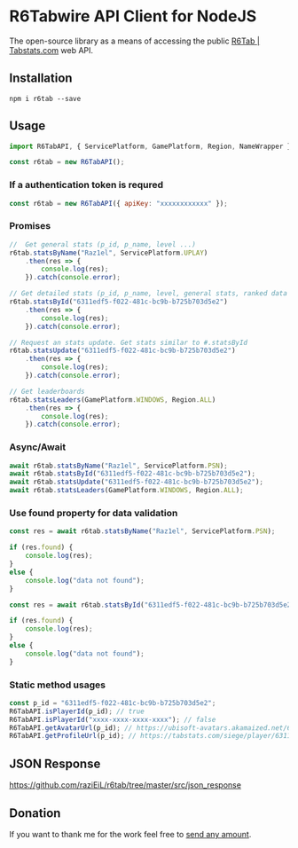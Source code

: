 # R6Tabwire API Client for NodeJS
The open-source library as a means of accessing the public [R6Tab | Tabstats.com](https://github.com/Tabwire/R6Tab-API) web API.

## Installation
`npm i r6tab --save`

## Usage
```js
import R6TabAPI, { ServicePlatform, GamePlatform, Region, NameWrapper } from "r6tab";

const r6tab = new R6TabAPI();
```

### If a authentication token is requred
```js
const r6tab = new R6TabAPI({ apiKey: "xxxxxxxxxxxx" });
```

### Promises
```js
//  Get general stats (p_id, p_name, level ...)
r6tab.statsByName("Raz1el", ServicePlatform.UPLAY)
    .then(res => {
        console.log(res);
    }).catch(console.error);

// Get detailed stats (p_id, p_name, level, general stats, ranked data ...)
r6tab.statsById("6311edf5-f022-481c-bc9b-b725b703d5e2")
    .then(res => {
        console.log(res);
    }).catch(console.error);

// Request an stats update. Get stats similar to #.statsById
r6tab.statsUpdate("6311edf5-f022-481c-bc9b-b725b703d5e2")
    .then(res => {
        console.log(res);
    }).catch(console.error);

// Get leaderboards
r6tab.statsLeaders(GamePlatform.WINDOWS, Region.ALL)
    .then(res => {
        console.log(res);
    }).catch(console.error);
```
### Async/Await
```js
await r6tab.statsByName("Raz1el", ServicePlatform.PSN);
await r6tab.statsById("6311edf5-f022-481c-bc9b-b725b703d5e2");
await r6tab.statsUpdate("6311edf5-f022-481c-bc9b-b725b703d5e2");
await r6tab.statsLeaders(GamePlatform.WINDOWS, Region.ALL);
```

### Use found property for data validation
```js
const res = await r6tab.statsByName("Raz1el", ServicePlatform.PSN);

if (res.found) {
    console.log(res);
}
else {
    console.log("data not found");
}
```
```js
const res = await r6tab.statsById("6311edf5-f022-481c-bc9b-b725b703d5e2");

if (res.found) {
    console.log(res);
}
else {
    console.log("data not found");
}
```
### Static method usages
```js
const p_id = "6311edf5-f022-481c-bc9b-b725b703d5e2";
R6TabAPI.isPlayerId(p_id); // true
R6TabAPI.isPlayerId("xxxx-xxxx-xxxx-xxxx"); // false
R6TabAPI.getAvatarUrl(p_id); // https://ubisoft-avatars.akamaized.net/6311edf5-f022-481c-bc9b-b725b703d5e2/default_256_256.png
R6TabAPI.getProfileUrl(p_id); // https://tabstats.com/siege/player/6311edf5-f022-481c-bc9b-b725b703d5e2
```

## JSON Response
https://github.com/raziEiL/r6tab/tree/master/src/json_response

## Donation
If you want to thank me for the work feel free to [send any amount](https://www.paypal.me/razicat "send any amount").
